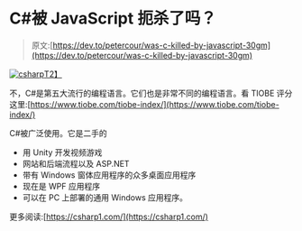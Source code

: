 # C#被 JavaScript 扼杀了吗？

> 原文:[https://dev.to/petercour/was-c-killed-by-javascript-30gm](https://dev.to/petercour/was-c-killed-by-javascript-30gm)

[![csharp](../Images/7f58fa60966c74b57f70b1c24048606c.png)T2】](https://res.cloudinary.com/practicaldev/image/fetch/s--HAB-9KTH--/c_limit%2Cf_auto%2Cfl_progressive%2Cq_auto%2Cw_880/https://cdn.pixabay.com/photo/2018/04/20/21/10/code-3337044__340.jpg)

不，C#是第五大流行的编程语言。它们也是非常不同的编程语言。看 TIOBE 评分这里:[https://www.tiobe.com/tiobe-index/](https://www.tiobe.com/tiobe-index/)

C#被广泛使用。它是二手的

*   用 Unity 开发视频游戏
*   网站和后端流程以及 ASP.NET
*   带有 Windows 窗体应用程序的众多桌面应用程序
*   现在是 WPF 应用程序
*   可以在 PC 上部署的通用 Windows 应用程序。

更多阅读:[https://csharp1.com/](https://csharp1.com/)